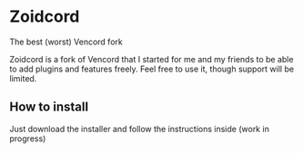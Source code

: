 # Zoidcord
The best (worst) Vencord fork

Zoidcord is a fork of Vencord that I started for me and my friends to be able to add plugins and features freely.
Feel free to use it, though support will be limited.

## How to install
Just download the installer and follow the instructions inside (work in progress)
